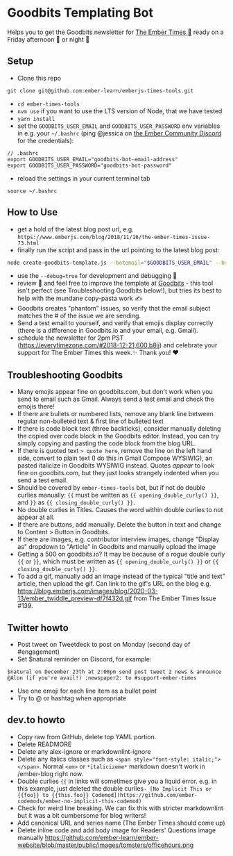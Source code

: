 # Goodbits Templating Bot

Helps you to get the Goodbits newsletter for [The Ember Times 🐹](https://twitter.com/embertimes) ready on a Friday afternoon 🌇 or night 🌙

## Setup

- Clone this repo
```
git clone git@github.com:ember-learn/emberjs-times-tools.git
``` 
- `cd ember-times-tools`
- `nvm use` if you want to use the LTS version of Node, that we have tested 
- `yarn install`
- set the `GOODBITS_USER_EMAIL` and `GOODBITS_USER_PASSWORD` env variables in e.g. your `~/.bashrc` (ping @jessica on [the Ember Community Discord](https://discordapp.com/invite/zT3asNS) for the credentials):
```
// .bashrc
export GOODBITS_USER_EMAIL="goodbits-bot-email-address"
export GOODBITS_USER_PASSWORD="goodbits-bot-password"
```
- reload the settings in your current terminal tab
```
source ~/.bashrc
```

## How to Use

- get a hold of the latest blog post url, e.g. `https://www.emberjs.com/blog/2018/11/16/the-ember-times-issue-73.html`
- finally run the script and pass in the url pointing to the latest blog post:

```bash
node create-goodbits-template.js --botemail="$GOODBITS_USER_EMAIL" --botpassword="$GOODBITS_USER_PASSWORD" --botblogurl="https://www.emberjs.com/blog/2018/11/16/the-ember-times-issue-73.html"
```

- use the `--debug=true` for development and debugging 💛
- review 👀 and feel free to improve the template at [Goodbits](https://goodbits.io/c/7430/emails) - this tool isn't perfect (see Troubleshooting Goodbits below!), but tries its best to help with the mundane copy-pasta work ✍️
- Goodbits creates "phantom" issues, so verify that the email subject matches the # of the issue we are sending.
- Send a test email to yourself, and verify that emojis display correctly (there is a difference in Goodbits.io and your email, e.g. Gmail).
- schedule the newsletter for 2pm PST (https://everytimezone.com/#2018-12-21,600,b8jj) and celebrate your support for The Ember Times this week.✨ Thank you! ❤️

## Troubleshooting Goodbits

- Many emojis appear fine on goodbits.com, but don't work when you send to email such as Gmail. Always send a test email and check the emojis there!
- If there are bullets or numbered lists, remove any blank line between regular non-bulleted text & first line of bulleted text
- If there is code block text (three backticks), consider manually deleting the copied over code block in the Goodbits editor. Instead, you can try simply copying and pasting the code block from the blog URL.
- If there is quoted text `> quote here`, remove the line on the left hand side, convert to plain text (I do this in Gmail Compose WYSIWIG), an pasted italicize in Goodbits WYSIWIG instead. Quotes *appear* to look fine on goodbits.com, but they just looks strangely indented when you send a test email.
- Should be covered by `ember-times-tools` bot, but if not do double curlies manually: `{{` must be written as `{{ opening_double_curly() }}`, and `}}` as `{{ closing_double_curly() }}`.
- No double curlies in Titles. Causes the word within double curlies to not appear at all.
- If there are buttons, add manually. Delete the button in text and change to Content > Button in Goodbits.
- If there are images, e.g. contributor interview images, change "Display as" dropdown to "Article" in Goodbits and manually upload the image 
- Getting a 500 on goodbits.io? It may be because of a rogue double curly `{{` or `}}`, which must be written as `{{ opening_double_curly() }}` or `{{ closing_double_curly() }}`.
- To add a gif, manually add an image instead of the typical "title and text" article, then upload the gif. Can link to the gif's URL on the blog e.g. https://blog.emberjs.com/images/blog/2020-03-13/ember_twiddle_preview-df7f432d.gif from The Ember Times Issue #139.

## Twitter howto

* Post tweet on Tweetdeck to post on Monday (second day of #engagement)
* Set $natural reminder on Discord, for example: 

```$natural on December 23th at 2:00pm send post tweet 2 news & announce @Alon (if you're avail!) :newspaper2: to #support-ember-times```
* Use one emoji for each line item as a bullet point
* Try to @ or hashtag when appropriate

## dev.to howto

* Copy raw from GitHub, delete top YAML portion. 
* Delete READMORE
* Delete any alex-ignore or markdownlint-ignore
* Delete any italics classes such as `<span style="font-style: italic;"></span>`. Normal `<em>` or `*italicizeme*` markdown doesn't work in /ember-blog right now.
* Double curlies `{{` in links will sometimes give you a liquid error. e.g. in this example, just deleted the double curlies```- [No Implicit This or {{foo}} to {{this.foo}} Codemod](https://github.com/ember-codemods/ember-no-implicit-this-codemod)```
* Check for weird line breaking. We can fix this with stricter markdownlint but it was a bit cumbersome for blog writers!
* Add canonical URL and series name (The Ember Times should come up)
* Delete inline code and add body image for Readers' Questions image manually https://github.com/ember-learn/ember-website/blob/master/public/images/tomsters/officehours.png

